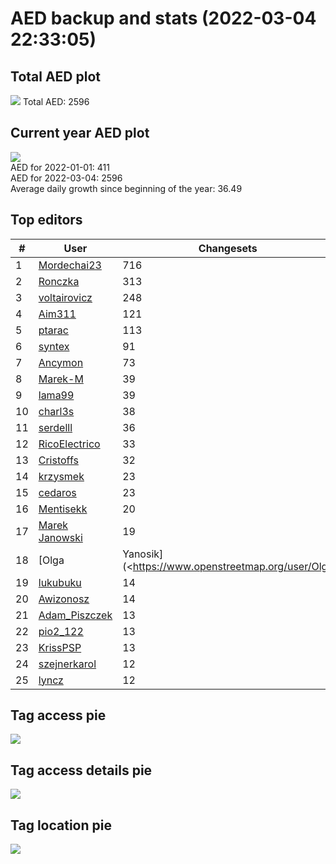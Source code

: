 # AED backup and stats (2022-03-04 22:33:05)


## Total AED plot
![](report_data/total_aed.png)
Total AED: 2596

## Current year AED plot
![](report_data/current_year_aed.png)\
AED for 2022-01-01: 411\
AED for 2022-03-04: 2596\
Average daily growth since beginning of the year: 36.49

## Top editors
| # | User | Changesets |
| ------------- | ------------- | ------------- |
| 1 | [Mordechai23](<https://www.openstreetmap.org/user/Mordechai23>) | 716 |
| 2 | [Ronczka](<https://www.openstreetmap.org/user/Ronczka>) | 313 |
| 3 | [voltairovicz](<https://www.openstreetmap.org/user/voltairovicz>) | 248 |
| 4 | [Aim311](<https://www.openstreetmap.org/user/Aim311>) | 121 |
| 5 | [ptarac](<https://www.openstreetmap.org/user/ptarac>) | 113 |
| 6 | [syntex](<https://www.openstreetmap.org/user/syntex>) | 91 |
| 7 | [Ancymon](<https://www.openstreetmap.org/user/Ancymon>) | 73 |
| 8 | [Marek-M](<https://www.openstreetmap.org/user/Marek-M>) | 39 |
| 9 | [lama99](<https://www.openstreetmap.org/user/lama99>) | 39 |
| 10 | [charl3s](<https://www.openstreetmap.org/user/charl3s>) | 38 |
| 11 | [serdelll](<https://www.openstreetmap.org/user/serdelll>) | 36 |
| 12 | [RicoElectrico](<https://www.openstreetmap.org/user/RicoElectrico>) | 33 |
| 13 | [Cristoffs](<https://www.openstreetmap.org/user/Cristoffs>) | 32 |
| 14 | [krzysmek](<https://www.openstreetmap.org/user/krzysmek>) | 23 |
| 15 | [cedaros](<https://www.openstreetmap.org/user/cedaros>) | 23 |
| 16 | [Mentisekk](<https://www.openstreetmap.org/user/Mentisekk>) | 20 |
| 17 | [Marek Janowski](<https://www.openstreetmap.org/user/Marek Janowski>) | 19 |
| 18 | [Olga | Yanosik](<https://www.openstreetmap.org/user/Olga | Yanosik>) | 16 |
| 19 | [lukubuku](<https://www.openstreetmap.org/user/lukubuku>) | 14 |
| 20 | [Awizonosz](<https://www.openstreetmap.org/user/Awizonosz>) | 14 |
| 21 | [Adam_Piszczek](<https://www.openstreetmap.org/user/Adam_Piszczek>) | 13 |
| 22 | [pio2_122](<https://www.openstreetmap.org/user/pio2_122>) | 13 |
| 23 | [KrissPSP](<https://www.openstreetmap.org/user/KrissPSP>) | 13 |
| 24 | [szejnerkarol](<https://www.openstreetmap.org/user/szejnerkarol>) | 12 |
| 25 | [lyncz](<https://www.openstreetmap.org/user/lyncz>) | 12 |

## Tag access pie
![](report_data/tag_access.png)

## Tag access details pie
![](report_data/tag_access_details.png)

## Tag location pie
![](report_data/tag_location.png)
